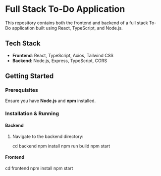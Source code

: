 # Full Stack To-Do Application

This repository contains both the frontend and backend of a full stack To-Do application built using React, TypeScript, and Node.js.

## Tech Stack

- **Frontend**: React, TypeScript, Axios, Tailwind CSS
- **Backend**: Node.js, Express, TypeScript, CORS

## Getting Started

### Prerequisites

Ensure you have **Node.js** and **npm** installed.

### Installation & Running

#### Backend

1. Navigate to the backend directory:

   cd backend
   npm install
   npm run build
   npm start

#### Frontend

cd frontend
npm install
npm start
